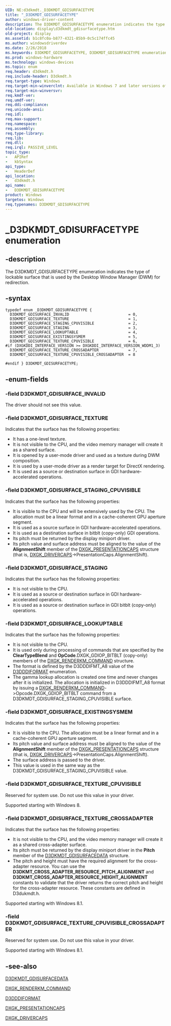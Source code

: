 ```yaml
---
UID: NE:d3dkmdt._D3DKMDT_GDISURFACETYPE
title: "_D3DKMDT_GDISURFACETYPE"
author: windows-driver-content
description: The D3DKMDT_GDISURFACETYPE enumeration indicates the type of lockable surface that is used by the Desktop Window Manager (DWM) for redirection.
old-location: display\d3dkmdt_gdisurfacetype.htm
old-project: display
ms.assetid: b1c8fc0a-b877-4321-85b9-0c5c174ffc45
ms.author: windowsdriverdev
ms.date: 2/26/2018
ms.keywords: D3DKMDT_GDISURFACETYPE, D3DKMDT_GDISURFACETYPE enumeration [Display Devices], D3DKMDT_GDISURFACE_EXISTINGSYSMEM, D3DKMDT_GDISURFACE_INVALID, D3DKMDT_GDISURFACE_LOOKUPTABLE, D3DKMDT_GDISURFACE_STAGING, D3DKMDT_GDISURFACE_STAGING_CPUVISIBLE, D3DKMDT_GDISURFACE_TEXTURE, D3DKMDT_GDISURFACE_TEXTURE_CPUVISIBLE, D3DKMDT_GDISURFACE_TEXTURE_CPUVISIBLE_CROSSADAPTER, D3DKMDT_GDISURFACE_TEXTURE_CROSSADAPTER, DmEnums_5e870c41-1496-48ff-bddd-f01a2f9e36e6.xml, _D3DKMDT_GDISURFACETYPE, d3dkmdt/D3DKMDT_GDISURFACETYPE, d3dkmdt/D3DKMDT_GDISURFACE_EXISTINGSYSMEM, d3dkmdt/D3DKMDT_GDISURFACE_INVALID, d3dkmdt/D3DKMDT_GDISURFACE_LOOKUPTABLE, d3dkmdt/D3DKMDT_GDISURFACE_STAGING, d3dkmdt/D3DKMDT_GDISURFACE_STAGING_CPUVISIBLE, d3dkmdt/D3DKMDT_GDISURFACE_TEXTURE, d3dkmdt/D3DKMDT_GDISURFACE_TEXTURE_CPUVISIBLE, d3dkmdt/D3DKMDT_GDISURFACE_TEXTURE_CPUVISIBLE_CROSSADAPTER, d3dkmdt/D3DKMDT_GDISURFACE_TEXTURE_CROSSADAPTER, display.d3dkmdt_gdisurfacetype
ms.prod: windows-hardware
ms.technology: windows-devices
ms.topic: enum
req.header: d3dkmdt.h
req.include-header: D3dkmdt.h
req.target-type: Windows
req.target-min-winverclnt: Available in Windows 7 and later versions of the Windows operating systems.
req.target-min-winversvr: 
req.kmdf-ver: 
req.umdf-ver: 
req.ddi-compliance: 
req.unicode-ansi: 
req.idl: 
req.max-support: 
req.namespace: 
req.assembly: 
req.type-library: 
req.lib: 
req.dll: 
req.irql: PASSIVE_LEVEL
topic_type:
-	APIRef
-	kbSyntax
api_type:
-	HeaderDef
api_location:
-	d3dkmdt.h
api_name:
-	D3DKMDT_GDISURFACETYPE
product: Windows
targetos: Windows
req.typenames: D3DKMDT_GDISURFACETYPE
---
```


# _D3DKMDT_GDISURFACETYPE enumeration


## -description


The D3DKMDT_GDISURFACETYPE enumeration indicates the type of lockable surface that is used by the Desktop Window Manager (DWM) for redirection.


## -syntax


````
typedef enum _D3DKMDT_GDISURFACETYPE { 
  D3DKMDT_GDISURFACE_INVALID                          = 0,
  D3DKMDT_GDISURFACE_TEXTURE                          = 1,
  D3DKMDT_GDISURFACE_STAGING_CPUVISIBLE               = 2,
  D3DKMDT_GDISURFACE_STAGING                          = 3,
  D3DKMDT_GDISURFACE_LOOKUPTABLE                      = 4,
  D3DKMDT_GDISURFACE_EXISTINGSYSMEM                   = 5,
  D3DKMDT_GDISURFACE_TEXTURE_CPUVISIBLE               = 6,
#if (DXGKDDI_INTERFACE_VERSION >= DXGKDDI_INTERFACE_VERSION_WDDM1_3)
  D3DKMDT_GDISURFACE_TEXTURE_CROSSADAPTER             = 7,
  D3DKMDT_GDISURFACE_TEXTURE_CPUVISIBLE_CROSSADAPTER  = 8

#endif } D3DKMDT_GDISURFACETYPE;
````


## -enum-fields




### -field D3DKMDT_GDISURFACE_INVALID

The driver should not see this value.


### -field D3DKMDT_GDISURFACE_TEXTURE

Indicates that the surface has the following properties:

<ul>
<li>
It has a one-level texture.

</li>
<li>
It is not visible to the CPU, and the video memory manager will create it as a shared surface.

</li>
<li>
It is opened by a user-mode driver and used as a texture during DWM composition.

</li>
<li>
It is used by a user-mode driver as a render target for DirectX rendering.

</li>
<li>
It is used as a source or destination surface in GDI hardware-accelerated operations.

</li>
</ul>

### -field D3DKMDT_GDISURFACE_STAGING_CPUVISIBLE

Indicates that the surface has the following properties:

<ul>
<li>
It is visible to the CPU and will be extensively used by the CPU. The allocation must be a linear format and in a cache-coherent GPU aperture segment.

</li>
<li>
It is used as a source surface in GDI hardware-accelerated operations.

</li>
<li>
It is used as a destination surface in bitblt (copy-only) GDI operations.

</li>
<li>
Its pitch must be returned by the display miniport driver.

</li>
<li>
Its pitch value and surface address must be aligned to the value of the <b>AlignmentShift</b> member of the <a href="..\d3dkmddi\ns-d3dkmddi-_dxgk_presentationcaps.md">DXGK_PRESENTATIONCAPS</a> structure (that is, <a href="..\d3dkmddi\ns-d3dkmddi-_dxgk_drivercaps.md">DXGK_DRIVERCAPS</a>-&gt;PresentationCaps.AlignmentShift).

</li>
</ul>

### -field D3DKMDT_GDISURFACE_STAGING

Indicates that the surface has the following properties:

<ul>
<li>
It is not visible to the CPU.

</li>
<li>
It is used as a source or destination surface in GDI hardware-accelerated operations.

</li>
<li>
It is used as a source or destination surface in GDI bitblt (copy-only) operations.

</li>
</ul>

### -field D3DKMDT_GDISURFACE_LOOKUPTABLE

Indicates that the surface has the following properties:

<ul>
<li>
It is not visible to the CPU.

</li>
<li>
It is used only during processing of commands that are specified by the <b>ClearTypeBlend</b> and <b>OpCode</b>.DXGK_GDIOP_BITBLT (copy-only) members of the <a href="..\d3dkmddi\ns-d3dkmddi-_dxgk_renderkm_command.md">DXGK_RENDERKM_COMMAND</a> structure.

</li>
<li>
The format is defined by the D3DDDIFMT_A8 value of the <a href="..\d3dukmdt\ne-d3dukmdt-_d3dddiformat.md">D3DDDIFORMAT</a> enumeration.

</li>
<li>
The gamma lookup allocation is created one time and never changes after it is initialized. The allocation is initialized in D3DDDIFMT_A8 format by issuing a <a href="..\d3dkmddi\ns-d3dkmddi-_dxgk_renderkm_command.md">DXGK_RENDERKM_COMMAND</a>-&gt;Opcode.DXGK_GDIOP_BITBLT command from a D3DKMDT_GDISURFACE_STAGING_CPUVISIBLE surface.

</li>
</ul>

### -field D3DKMDT_GDISURFACE_EXISTINGSYSMEM

Indicates that the surface has the following properties:

<ul>
<li>
It is visible to the CPU. The allocation must be a linear format and in a cache-coherent GPU aperture segment.

</li>
<li>
Its pitch value and surface address must be aligned to the value of the <b>AlignmentShift</b> member of the <a href="..\d3dkmddi\ns-d3dkmddi-_dxgk_presentationcaps.md">DXGK_PRESENTATIONCAPS</a> structure (that is, <a href="..\d3dkmddi\ns-d3dkmddi-_dxgk_drivercaps.md">DXGK_DRIVERCAPS</a>-&gt;PresentationCaps.AlignmentShift).

</li>
<li>
The surface address is passed to the driver.

</li>
<li>
This value is used in the same way as the D3DKMDT_GDISURFACE_STAGING_CPUVISIBLE value.

</li>
</ul>

### -field D3DKMDT_GDISURFACE_TEXTURE_CPUVISIBLE

Reserved for system use. Do not use this value in your driver.

Supported starting with Windows 8.


### -field D3DKMDT_GDISURFACE_TEXTURE_CROSSADAPTER

Indicates that the surface has the following properties:

<ul>
<li>
It is not visible to the CPU, and the video memory manager will create it as a shared cross-adapter surface.

</li>
<li>
Its pitch must be returned by the display miniport driver in the <b>Pitch</b> member of the <a href="..\d3dkmdt\ns-d3dkmdt-_d3dkmdt_gdisurfacedata.md">D3DKMDT_GDISURFACEDATA</a> structure.

</li>
<li>
The pitch and height must have the required alignment for the cross-adapter resource. You can use the <b>D3DKMT_CROSS_ADAPTER_RESOURCE_PITCH_ALIGNMENT</b> and <b>D3DKMT_CROSS_ADAPTER_RESOURCE_HEIGHT_ALIGNMENT</b> constants to validate that the driver returns the correct pitch and height for the cross-adapter resource. These constants are defined in D3dukmdt.h.

</li>
</ul>
Supported starting with Windows 8.1.


### -field D3DKMDT_GDISURFACE_TEXTURE_CPUVISIBLE_CROSSADAPTER

Reserved for system use. Do not use this value in your driver.

Supported starting with Windows 8.1.


## -see-also

<a href="..\d3dkmdt\ns-d3dkmdt-_d3dkmdt_gdisurfacedata.md">D3DKMDT_GDISURFACEDATA</a>



<a href="..\d3dkmddi\ns-d3dkmddi-_dxgk_renderkm_command.md">DXGK_RENDERKM_COMMAND</a>



<a href="..\d3dukmdt\ne-d3dukmdt-_d3dddiformat.md">D3DDDIFORMAT</a>



<a href="..\d3dkmddi\ns-d3dkmddi-_dxgk_presentationcaps.md">DXGK_PRESENTATIONCAPS</a>



<a href="..\d3dkmddi\ns-d3dkmddi-_dxgk_drivercaps.md">DXGK_DRIVERCAPS</a>



 

 


